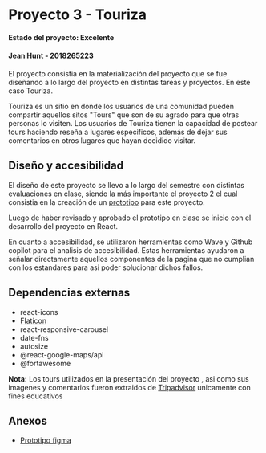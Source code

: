 
# Proyecto 3 - Touriza

#### Estado del proyecto: Excelente
#### Jean Hunt - 2018265223

El proyecto consistia en la materialización del proyecto que se fue diseñando a lo largo del proyecto en distintas tareas y proyectos. En este caso Touriza.

Touriza es un sitio en donde los usuarios de una comunidad pueden compartir aquellos sitos "Tours" que son de su agrado para que otras personas lo visiten. Los usuarios de Touriza tienen la capacidad de postear tours haciendo reseña a lugares especificos, además de dejar sus comentarios en otros lugares que hayan decidido visitar.



## Diseño y accesibilidad

El diseño de este proyecto se llevo a lo largo del semestre con distintas evaluaciones en clase, siendo la más importante el proyecto 2 el cual consistia en la creación de un [prototipo](https://www.figma.com/file/5D00rlYogGdNb5BMxwv6qb/PY2-prototipo?type=design&node-id=0%3A1&mode=design&t=lZ7PZUKlA9JZV2Lr-1) para este proyecto.

Luego de haber revisado y aprobado el prototipo en clase se inicio con el desarrollo del proyecto en React.

En cuanto a accesibilidad, se utilizaron herramientas como Wave y Github copilot para el analisis de accesibilidad. Estas herramientas ayudaron a señalar directamente aquellos componentes de la pagina que no cumplian con los estandares para asi poder solucionar dichos fallos.
## Dependencias externas

- react-icons
- [Flaticon](https://www.flaticon.es/icon-fonts-mas-descargados?brands=1&type=uicon)
- react-responsive-carousel
- date-fns
- autosize
- @react-google-maps/api
- @fortawesome
  
__Nota:__ Los tours utilizados en la presentación del proyecto , asi como sus imagenes y comentarios fueron extraidos de [Tripadvisor](tripadvisor.es) unicamente con fines educativos
## Anexos

- [Prototipo figma](https://www.figma.com/file/5D00rlYogGdNb5BMxwv6qb/PY2-prototipo?type=design&node-id=0%3A1&mode=design&t=lZ7PZUKlA9JZV2Lr-1)

